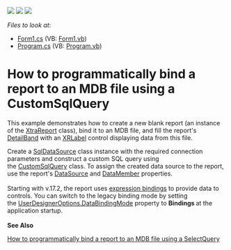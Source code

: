 <!-- default badges list -->
![](https://img.shields.io/endpoint?url=https://codecentral.devexpress.com/api/v1/VersionRange/128602565/17.2.3%2B)
[![](https://img.shields.io/badge/Open_in_DevExpress_Support_Center-FF7200?style=flat-square&logo=DevExpress&logoColor=white)](https://supportcenter.devexpress.com/ticket/details/E1357)
[![](https://img.shields.io/badge/📖_How_to_use_DevExpress_Examples-e9f6fc?style=flat-square)](https://docs.devexpress.com/GeneralInformation/403183)
<!-- default badges end -->
<!-- default file list -->
*Files to look at*:

* [Form1.cs](./CS/RuntimeBindingToMdbDatabase/Form1.cs) (VB: [Form1.vb](./VB/RuntimeBindingToMdbDatabase/Form1.vb))
* [Program.cs](./CS/RuntimeBindingToMdbDatabase/Program.cs) (VB: [Program.vb](./VB/RuntimeBindingToMdbDatabase/Program.vb))
<!-- default file list end -->
# How to programmatically bind a report to an MDB file using a CustomSqlQuery


<p>This example demonstrates how to create a new blank report (an instance of the <a href="https://documentation.devexpress.com/#XtraReports/clsDevExpressXtraReportsUIXtraReporttopic">XtraReport</a> class), bind it to an MDB file, and fill the report's <a href="https://documentation.devexpress.com/#XtraReports/clsDevExpressXtraReportsUIDetailBandtopic">DetailBand</a> with an <a href="https://documentation.devexpress.com/#XtraReports/clsDevExpressXtraReportsUIXRLabeltopic">XRLabel</a> control displaying data from this file. </p>
<p>Create a <a href="https://documentation.devexpress.com/#CoreLibraries/clsDevExpressDataAccessSqlSqlDataSourcetopic">SqlDataSource</a> class instance with the required connection parameters and construct a custom SQL query using the <a href="https://documentation.devexpress.com/#CoreLibraries/clsDevExpressDataAccessSqlCustomSqlQuerytopic">CustomSqlQuery</a> class. To assign the created data source to the report, use the report's <a href="https://documentation.devexpress.com/#XtraReports/DevExpressXtraReportsUIXtraReportBase_DataSourcetopic">DataSource</a> and <a href="https://documentation.devexpress.com/#XtraReports/DevExpressXtraReportsUIXtraReportBase_DataMembertopic">DataMember</a> properties.<br><br>Starting with v.17.2, the report uses <a href="https://documentation.devexpress.com/XtraReports/119236/Creating-Reports-in-Visual-Studio/Detailed-Guide-to-DevExpress-Reporting/Providing-Data-to-Reports/Data-Binding-Overview/Data-Binding-Modes">expression bindings</a> to provide data to controls. You can switch to the legacy binding mode by setting the <a href="https://documentation.devexpress.com/XtraReports/DevExpress.XtraReports.Configuration.UserDesignerOptions.DataBindingMode.property">UserDesignerOptions.DataBindingMode</a> property to <strong>Bindings </strong>at the application startup.<br><strong><br>See Also</strong></p>
<p><a href="https://www.devexpress.com/Support/Center/Example/Details/T437883">How to programmatically bind a report to an MDB file using a SelectQuery</a></p>

<br/>


